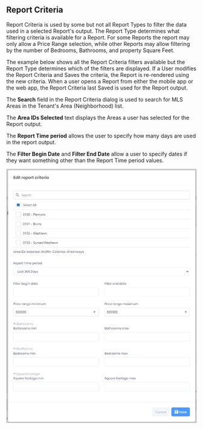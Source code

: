 ## Report Criteria

Report Criteria is used by some but not all Report Types to filter the data used in a selected Report's output. The Report Type determines what filtering criteria is available for a Report. For some Reports the report may only allow a Price Range selection, while other Reports may allow filtering by the number of Bedrooms, Bathrooms, and property Square Feet. 

The example below shows all the Report Criteria filters available but the Report Type determines which of the filters are displayed. If a User modifies the Report Criteria and Saves the criteria, the Report is re-rendered using the new criteria. When a user opens a Report from either the mobile app or the web app, the Report Criteria last Saved is used for the Report output.

The **Search** field in the Report Criteria dialog is used to search for MLS Areas in the Tenant's Area (Neighborhood) list.

The **Area IDs Selected** text displays the Areas a user has selected for the Report output. 

The **Report Time period** allows the user to specify how many days are used in the report output.

The **Filter Begin Date** and **Filter End Date** allow a user to specify dates if they want something other than the Report Time period values. 

![report_criteria_full](../images/reda_rpt_criteria_full_display.PNG)


